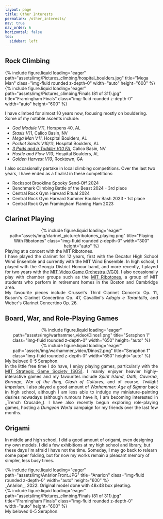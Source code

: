 ```yaml
---
layout: page
title: Other Interests
permalink: /other_interests/
nav: true
nav_order: 6
horizontal: false
toc:
  sidebar: left
---
```

<!-- _pages/other_interests.md -->

## Rock Climbing

<div class="row">
    <div class="col-sm mt-2 mt-md-0">
        {% include figure.liquid loading="eager" path="assets/img/Pictures_climbing/hospital_boulders.jpg" title="Mega Man" class="img-fluid rounded z-depth-0" width="auto" height="600" %}
    </div>
    <div class="col-sm mt-2 mt-md-0">
        {% include figure.liquid loading="eager" path="assets/img/Pictures_climbing/Finals (81 of 311).jpg" title="Framingham Finals" class="img-fluid rounded z-depth-0" width="auto" height="600" %}
    </div>
</div>

I have climbed for almost 10 years now, focusing mostly on bouldering. Some of my notable ascents include:

<ul>
  <li><em>God Module V11</em>, Horspens 40, AL</li>
  <li><em>Stasis V11</em>, Calico Basin, NV</li>
  <li><em>Mega Man V11</em>, Hospital Boulders, AL</li>
  <li><em>Pocket Sands V10/11</em>, Hospital Boulders, AL</li>
  <li><em><a href="https://www.mountainproject.com/area/200694491/candy-with-a-k-boulder-area">3 Pads and a Toddler V10 FA</a></em>, Calico Basin, NV</li>
  <li><em>Hustle and Flow V10</em>, Hospital Boulders, AL</li>
  <li><em>Golden Harvest V10</em>, Rocktown, GA</li>
</ul>

<p>I also occasionally partake in local climbing competitions. Over the last two years, I have ended as a finalist in these competitions:</p>

<ul>
  <li>Rockspot Brookline Spooky Send-Off 2024</li>
  <li>Benchmark Climbing Battle of the Beast 2024 - 3rd place</li>
  <li>Central Rock Gym Harvard Ritual 2024</li>
  <li>Central Rock Gym Harvard Summer Boulder Bash 2023 - 1st place</li>
  <li>Central Rock Gym Framingham Flaming Ham 2023</li>
</ul>

## Clarinet Playing
<div style="text-align: center;">
  {% include figure.liquid loading="eager" path="assets/img/clarinet_picture/ribotones_playing.png" title="Playing With Ribotones" class="img-fluid rounded z-depth-0" width="300" height="auto" %}
</div>
<div class="caption">
    Playing at a concert with the MIT Ribotones.
</div>

<div align="justify">
I have played the clarinet for 12 years, first with the Decatur High School Wind Ensemble and currently with the MIT Wind Ensemble. In high school, I played with the Georgia District Honour band, and more recently, I played for two years with the <a href="https://www.youtube.com/channel/UCVtU0-ALytaxlR68Tv8xZ2g">MIT Video Game Orchestra (VGO)</a>. I also occasionally play with chamber groups such as the <a href="https://ribotones.mit.edu">MIT Ribotones</a>, a group of MIT students who perform in retirement homes in the Boston and Cambridge area.
</div>

<div align="justify">
    My favourite pieces include Crussel's Third Clarinet Concerto Op. 11, Busoni's Clarinet Concertino Op. 47, Cavallini's <em>Adagio e Tarantella</em>, and Weber's Clarinet Concertino Op. 26.
</div>


## Board, War, and Role-Playing Games
<div style="text-align: center;">
      {% include figure.liquid loading="eager" path="assets/img/warhammer_video/Dinos1.png" title="Seraphon 1" class="img-fluid rounded z-depth-0" width="650" height="auto" %}
</div>  
<div style="text-align: center;">
      {% include figure.liquid loading="eager" path="assets/img/warhammer_video/Dinos2.png" title="Seraphon 1" class="img-fluid rounded z-depth-0" width="650" height="auto" %}
</div>  
<div class="caption">
    My beloved 0-5 Seraphon.
</div>

<div align="justify">
In the little free time I do have, I enjoy playing games, particularly with the <a href="https://www.mit.edu/~sgs/games/games.html">MIT Strategic Game Society (SGS)</a>. I mainly enjoyer heavier highly-interactive games and my favourites include <em>Spirit Island</em>, <em>Oath</em>, <em>Caverna</em>, <em>Barrage</em>, <em>War of the Ring</em>, <em>Clash of Cultures</em>, and of course, <em>Twilight Imperium</em>. I also played a good amount of <em>Warhammer: Age of Sigmar</em> back in high school, although I am less able to indulge my miniature-painting desires nowadays (although rumours have it, I am becoming interested in _Trench Crusade_). I have also recently begun exploring role-playing games, hosting a <em>Dungeon World</em> campaign for my friends over the last few months.
</div>

## Origami
In middle and high school, I did a good amount of origami, even designing my own models. I did a few exhibitions at my high school and library, but these days I'm afraid I have not the time. Someday, I may go back to relearn some paper folding, but for now my works remain a pleasant memory of simpler, less busy times. 

<div class="row">
    <div class="col-sm mt-2 mt-md-0">
        {% include figure.liquid loading="eager" path="assets/img/AnárionFront.JPG" title="Anarion" class="img-fluid rounded z-depth-0" width="auto" height="600" %}
    </div>
    <div class="caption">
      _Anárion_, 2022. Original model done with 48x48 box pleating. 
    </div>
    <div class="col-sm mt-2 mt-md-0">
        {% include figure.liquid loading="eager" path="assets/img/Pictures_climbing/Finals (81 of 311).jpg" title="Framingham Finals" class="img-fluid rounded z-depth-0" width="auto" height="600" %}
    </div>
    <div class="caption">
    My beloved 0-5 Seraphon.
    </div>
</div>

</div>

